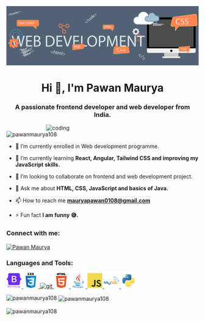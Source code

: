 ![logo](https://github.com/pawanmaurya108/pawanmaurya108/blob/main/web-development-banner.gif)
<h1 align="center">Hi 👋, I'm Pawan Maurya</h1>
<h3 align="center">A passionate frontend developer and web developer from India.</h3>

<img align="right" alt="coding" width="400" src="https://user-images.githubusercontent.com/55389276/140866485-8fb1c876-9a8f-4d6a-98dc-08c4981eaf70.gif">

<p align="left"> <img src="https://komarev.com/ghpvc/?username=pawanmaurya108&label=Profile%20views&color=0e75b6&style=flat" alt="pawanmaurya108" /> </p>

- 🔭 I’m currently enrolled in Web development programme.

- 🌱 I’m currently learning **React, Angular, Tailwind CSS and improving my JavaScript skills.**

- 👯 I’m looking to collaborate on frontend and web development project.

- 💬 Ask me about **HTML, CSS, JavaScript and basics of Java.**

- 📫 How to reach me **mauryapawan0108@gmail.com**

- ⚡ Fun fact **I am funny 😅.**

<h3 align="left">Connect with me:</h3>
<p align="left">
<a href="https://linkedin.com/in/maurya-pawan" target="blank"><img align="center" src="https://raw.githubusercontent.com/rahuldkjain/github-profile-readme-generator/master/src/images/icons/Social/linked-in-alt.svg" alt="Pawan Maurya" height="30" width="40" /></a>
</p>

<h3 align="left">Languages and Tools:</h3>
<p align="left"> <a href="https://getbootstrap.com" target="_blank" rel="noreferrer"> <img src="https://raw.githubusercontent.com/devicons/devicon/master/icons/bootstrap/bootstrap-plain-wordmark.svg" alt="bootstrap" width="40" height="40"/> </a> <a href="https://www.w3schools.com/css/" target="_blank" rel="noreferrer"> <img src="https://raw.githubusercontent.com/devicons/devicon/master/icons/css3/css3-original-wordmark.svg" alt="css3" width="40" height="40"/> </a> <a href="https://git-scm.com/" target="_blank" rel="noreferrer"> <img src="https://www.vectorlogo.zone/logos/git-scm/git-scm-icon.svg" alt="git" width="40" height="40"/> </a> <a href="https://www.w3.org/html/" target="_blank" rel="noreferrer"> <img src="https://raw.githubusercontent.com/devicons/devicon/master/icons/html5/html5-original-wordmark.svg" alt="html5" width="40" height="40"/> </a> <a href="https://www.java.com" target="_blank" rel="noreferrer"> <img src="https://raw.githubusercontent.com/devicons/devicon/master/icons/java/java-original.svg" alt="java" width="40" height="40"/> </a> <a href="https://developer.mozilla.org/en-US/docs/Web/JavaScript" target="_blank" rel="noreferrer"> <img src="https://raw.githubusercontent.com/devicons/devicon/master/icons/javascript/javascript-original.svg" alt="javascript" width="40" height="40"/> </a> <a href="https://www.mysql.com/" target="_blank" rel="noreferrer"> <img src="https://raw.githubusercontent.com/devicons/devicon/master/icons/mysql/mysql-original-wordmark.svg" alt="mysql" width="40" height="40"/> </a> <a href="https://www.python.org" target="_blank" rel="noreferrer"> <img src="https://raw.githubusercontent.com/devicons/devicon/master/icons/python/python-original.svg" alt="python" width="40" height="40"/> </a> </p>

<p><img align="left" src="https://github-readme-stats.vercel.app/api/top-langs?username=pawanmaurya108&show_icons=true&locale=en&layout=compact" alt="pawanmaurya108" /></p>

<p>&nbsp;<img align="center" src="https://github-readme-stats.vercel.app/api?username=pawanmaurya108&show_icons=true&locale=en" alt="pawanmaurya108" /></p>

<p><img align="center" src="https://github-readme-streak-stats.herokuapp.com/?user=pawanmaurya108&" alt="pawanmaurya108" /></p>

